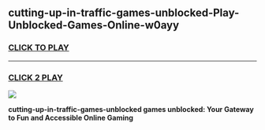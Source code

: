 
## cutting-up-in-traffic-games-unblocked-Play-Unblocked-Games-Online-w0ayy
<h3>
<a href="https://premium76.site?title=cutting-up-in-traffic-games-unblocked&ref=24A">CLICK TO PLAY</a></h3>
<hr>

<h3>
<a href="https://premium76.site?title=cutting-up-in-traffic-games-unblocked&ref=24A">CLICK 2 PLAY</a>
  
</h3>

<a href="https://premium76.site?title=cutting-up-in-traffic-games-unblocked&ref=24A"><img src="https://clearcache.store/games.png"></a>


**cutting-up-in-traffic-games-unblocked games unblocked: Your Gateway to Fun and Accessible Online Gaming**
